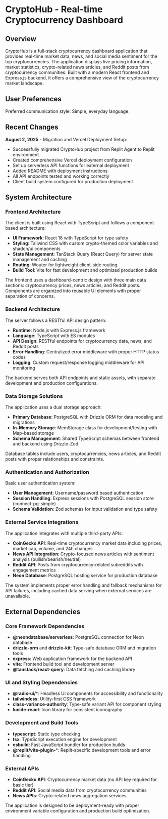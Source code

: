 # CryptoHub - Real-time Cryptocurrency Dashboard

## Overview

CryptoHub is a full-stack cryptocurrency dashboard application that provides real-time market data, news, and social media sentiment for the top cryptocurrencies. The application displays live pricing information, market statistics, crypto-related news articles, and Reddit posts from cryptocurrency communities. Built with a modern React frontend and Express.js backend, it offers a comprehensive view of the cryptocurrency market landscape.

## User Preferences

Preferred communication style: Simple, everyday language.

## Recent Changes

**August 2, 2025** - Migration and Vercel Deployment Setup:
- Successfully migrated CryptoHub project from Replit Agent to Replit environment
- Created comprehensive Vercel deployment configuration
- Set up serverless API functions for external deployment
- Added README with deployment instructions
- All API endpoints tested and working correctly
- Client build system configured for production deployment

## System Architecture

### Frontend Architecture
The client is built using React with TypeScript and follows a component-based architecture:

- **UI Framework**: React 18 with TypeScript for type safety
- **Styling**: Tailwind CSS with custom crypto-themed color variables and shadcn/ui components
- **State Management**: TanStack Query (React Query) for server state management and caching
- **Routing**: Wouter for lightweight client-side routing
- **Build Tool**: Vite for fast development and optimized production builds

The frontend uses a dashboard-centric design with three main data sections: cryptocurrency prices, news articles, and Reddit posts. Components are organized into reusable UI elements with proper separation of concerns.

### Backend Architecture
The server follows a RESTful API design pattern:

- **Runtime**: Node.js with Express.js framework
- **Language**: TypeScript with ES modules
- **API Design**: RESTful endpoints for cryptocurrency data, news, and Reddit posts
- **Error Handling**: Centralized error middleware with proper HTTP status codes
- **Logging**: Custom request/response logging middleware for API monitoring

The backend serves both API endpoints and static assets, with separate development and production configurations.

### Data Storage Solutions
The application uses a dual storage approach:

- **Primary Database**: PostgreSQL with Drizzle ORM for data modeling and migrations
- **In-Memory Storage**: MemStorage class for development/testing with Map-based storage
- **Schema Management**: Shared TypeScript schemas between frontend and backend using Drizzle-Zod

Database tables include users, cryptocurrencies, news articles, and Reddit posts with proper relationships and constraints.

### Authentication and Authorization
Basic user authentication system:

- **User Management**: Username/password based authentication
- **Session Handling**: Express sessions with PostgreSQL session store (connect-pg-simple)
- **Schema Validation**: Zod schemas for input validation and type safety

### External Service Integrations
The application integrates with multiple third-party APIs:

- **CoinGecko API**: Real-time cryptocurrency market data including prices, market cap, volume, and 24h changes
- **News API Integration**: Crypto-focused news articles with sentiment analysis (bullish/bearish/neutral)
- **Reddit API**: Posts from cryptocurrency-related subreddits with engagement metrics
- **Neon Database**: PostgreSQL hosting service for production database

The system implements proper error handling and fallback mechanisms for API failures, including cached data serving when external services are unavailable.

## External Dependencies

### Core Framework Dependencies
- **@neondatabase/serverless**: PostgreSQL connection for Neon database
- **drizzle-orm** and **drizzle-kit**: Type-safe database ORM and migration tools
- **express**: Web application framework for the backend API
- **vite**: Frontend build tool and development server
- **@tanstack/react-query**: Data fetching and caching library

### UI and Styling Dependencies
- **@radix-ui/***: Headless UI components for accessibility and functionality
- **tailwindcss**: Utility-first CSS framework
- **class-variance-authority**: Type-safe variant API for component styling
- **lucide-react**: Icon library for consistent iconography

### Development and Build Tools
- **typescript**: Static type checking
- **tsx**: TypeScript execution engine for development
- **esbuild**: Fast JavaScript bundler for production builds
- **@replit/vite-plugin-***: Replit-specific development tools and error handling

### External APIs
- **CoinGecko API**: Cryptocurrency market data (no API key required for basic tier)
- **Reddit API**: Social media data from cryptocurrency communities
- **News APIs**: Crypto-related news aggregation services

The application is designed to be deployment-ready with proper environment variable configuration and production build optimization.